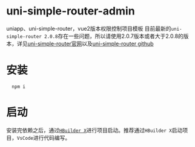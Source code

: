 # uni-simple-router-admin
uniapp、uni-simple-router，vue2版本权限控制项目模板
目前最新的`uni-simple-router 2.0.8`存在一些问题，所以请使用2.0.7版本或者大于2.0.8的版本，详见[uni-simple-router官网](https://hhyang.cn/v2/)以及[uni-simple-router github](https://github.com/SilurianYang/uni-simple-router)

# 安装
```shell
  npm i
```
# 启动
安装完依赖之后，通过[`HBuilder X`](https://www.dcloud.io/hbuilderx.html)进行项目启动。推荐通过`HBuilder X`启动项目，`VsCode`进行代码编写。
